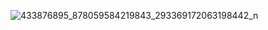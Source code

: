
![433876895_878059584219843_293369172063198442_n](https://github.com/user-attachments/assets/d3d5f033-94e2-4a44-b595-1b8cd6a0657a)
